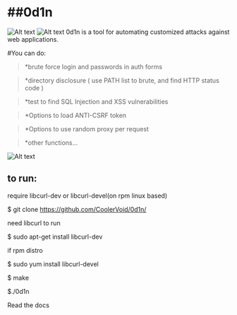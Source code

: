 ##0d1n
=====
![Alt text](https://github.com/CoolerVoid/0d1n/blob/master/doc/images/odin.png)
![Alt text](https://github.com/CoolerVoid/0d1n/blob/master/doc/images/overview1.png)
0d1n is a tool for automating customized attacks against web applications.


#You can do: 

> *brute force login and passwords in auth forms

> *directory disclosure ( use PATH list to brute, and find HTTP status code )

> *test to find SQL Injection and XSS vulnerabilities 

> *Options to load ANTI-CSRF token

> *Options to use random proxy per request

> *other functions...

                             
![Alt text](https://github.com/CoolerVoid/0d1n/blob/master/doc/images/tables.png)

## to run:

require libcurl-dev or libcurl-devel(on rpm linux based)

$ git clone https://github.com/CoolerVoid/0d1n/

 
need libcurl to run

  
$ sudo apt-get install libcurl-dev

if rpm distro

$ sudo yum install libcurl-devel

$ make

$./0d1n



Read the docs
